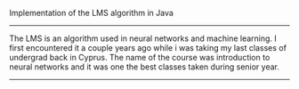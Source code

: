 Implementation of the LMS algorithm in Java

-------------------------------------------

The LMS is an algorithm used in neural networks and machine learning. I first encountered it a couple years ago while i was taking my last classes of undergrad back in Cyprus. The name of the course was introduction to neural networks and it was one the best classes taken during senior year.

-------------------------------------------

